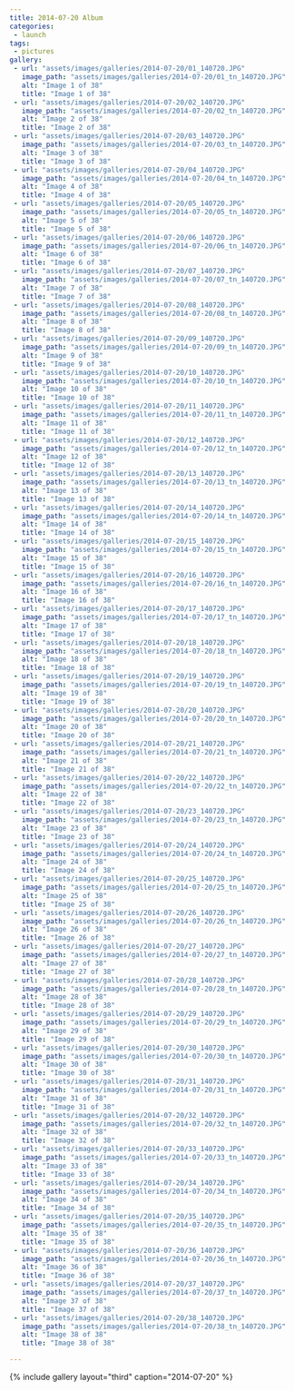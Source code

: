 ```yaml
---
title: 2014-07-20 Album
categories:
 - launch
tags:
 - pictures
gallery:
 - url: "assets/images/galleries/2014-07-20/01_140720.JPG"
   image_path: "assets/images/galleries/2014-07-20/01_tn_140720.JPG"
   alt: "Image 1 of 38"
   title: "Image 1 of 38"
 - url: "assets/images/galleries/2014-07-20/02_140720.JPG"
   image_path: "assets/images/galleries/2014-07-20/02_tn_140720.JPG"
   alt: "Image 2 of 38"
   title: "Image 2 of 38"
 - url: "assets/images/galleries/2014-07-20/03_140720.JPG"
   image_path: "assets/images/galleries/2014-07-20/03_tn_140720.JPG"
   alt: "Image 3 of 38"
   title: "Image 3 of 38"
 - url: "assets/images/galleries/2014-07-20/04_140720.JPG"
   image_path: "assets/images/galleries/2014-07-20/04_tn_140720.JPG"
   alt: "Image 4 of 38"
   title: "Image 4 of 38"
 - url: "assets/images/galleries/2014-07-20/05_140720.JPG"
   image_path: "assets/images/galleries/2014-07-20/05_tn_140720.JPG"
   alt: "Image 5 of 38"
   title: "Image 5 of 38"
 - url: "assets/images/galleries/2014-07-20/06_140720.JPG"
   image_path: "assets/images/galleries/2014-07-20/06_tn_140720.JPG"
   alt: "Image 6 of 38"
   title: "Image 6 of 38"
 - url: "assets/images/galleries/2014-07-20/07_140720.JPG"
   image_path: "assets/images/galleries/2014-07-20/07_tn_140720.JPG"
   alt: "Image 7 of 38"
   title: "Image 7 of 38"
 - url: "assets/images/galleries/2014-07-20/08_140720.JPG"
   image_path: "assets/images/galleries/2014-07-20/08_tn_140720.JPG"
   alt: "Image 8 of 38"
   title: "Image 8 of 38"
 - url: "assets/images/galleries/2014-07-20/09_140720.JPG"
   image_path: "assets/images/galleries/2014-07-20/09_tn_140720.JPG"
   alt: "Image 9 of 38"
   title: "Image 9 of 38"
 - url: "assets/images/galleries/2014-07-20/10_140720.JPG"
   image_path: "assets/images/galleries/2014-07-20/10_tn_140720.JPG"
   alt: "Image 10 of 38"
   title: "Image 10 of 38"
 - url: "assets/images/galleries/2014-07-20/11_140720.JPG"
   image_path: "assets/images/galleries/2014-07-20/11_tn_140720.JPG"
   alt: "Image 11 of 38"
   title: "Image 11 of 38"
 - url: "assets/images/galleries/2014-07-20/12_140720.JPG"
   image_path: "assets/images/galleries/2014-07-20/12_tn_140720.JPG"
   alt: "Image 12 of 38"
   title: "Image 12 of 38"
 - url: "assets/images/galleries/2014-07-20/13_140720.JPG"
   image_path: "assets/images/galleries/2014-07-20/13_tn_140720.JPG"
   alt: "Image 13 of 38"
   title: "Image 13 of 38"
 - url: "assets/images/galleries/2014-07-20/14_140720.JPG"
   image_path: "assets/images/galleries/2014-07-20/14_tn_140720.JPG"
   alt: "Image 14 of 38"
   title: "Image 14 of 38"
 - url: "assets/images/galleries/2014-07-20/15_140720.JPG"
   image_path: "assets/images/galleries/2014-07-20/15_tn_140720.JPG"
   alt: "Image 15 of 38"
   title: "Image 15 of 38"
 - url: "assets/images/galleries/2014-07-20/16_140720.JPG"
   image_path: "assets/images/galleries/2014-07-20/16_tn_140720.JPG"
   alt: "Image 16 of 38"
   title: "Image 16 of 38"
 - url: "assets/images/galleries/2014-07-20/17_140720.JPG"
   image_path: "assets/images/galleries/2014-07-20/17_tn_140720.JPG"
   alt: "Image 17 of 38"
   title: "Image 17 of 38"
 - url: "assets/images/galleries/2014-07-20/18_140720.JPG"
   image_path: "assets/images/galleries/2014-07-20/18_tn_140720.JPG"
   alt: "Image 18 of 38"
   title: "Image 18 of 38"
 - url: "assets/images/galleries/2014-07-20/19_140720.JPG"
   image_path: "assets/images/galleries/2014-07-20/19_tn_140720.JPG"
   alt: "Image 19 of 38"
   title: "Image 19 of 38"
 - url: "assets/images/galleries/2014-07-20/20_140720.JPG"
   image_path: "assets/images/galleries/2014-07-20/20_tn_140720.JPG"
   alt: "Image 20 of 38"
   title: "Image 20 of 38"
 - url: "assets/images/galleries/2014-07-20/21_140720.JPG"
   image_path: "assets/images/galleries/2014-07-20/21_tn_140720.JPG"
   alt: "Image 21 of 38"
   title: "Image 21 of 38"
 - url: "assets/images/galleries/2014-07-20/22_140720.JPG"
   image_path: "assets/images/galleries/2014-07-20/22_tn_140720.JPG"
   alt: "Image 22 of 38"
   title: "Image 22 of 38"
 - url: "assets/images/galleries/2014-07-20/23_140720.JPG"
   image_path: "assets/images/galleries/2014-07-20/23_tn_140720.JPG"
   alt: "Image 23 of 38"
   title: "Image 23 of 38"
 - url: "assets/images/galleries/2014-07-20/24_140720.JPG"
   image_path: "assets/images/galleries/2014-07-20/24_tn_140720.JPG"
   alt: "Image 24 of 38"
   title: "Image 24 of 38"
 - url: "assets/images/galleries/2014-07-20/25_140720.JPG"
   image_path: "assets/images/galleries/2014-07-20/25_tn_140720.JPG"
   alt: "Image 25 of 38"
   title: "Image 25 of 38"
 - url: "assets/images/galleries/2014-07-20/26_140720.JPG"
   image_path: "assets/images/galleries/2014-07-20/26_tn_140720.JPG"
   alt: "Image 26 of 38"
   title: "Image 26 of 38"
 - url: "assets/images/galleries/2014-07-20/27_140720.JPG"
   image_path: "assets/images/galleries/2014-07-20/27_tn_140720.JPG"
   alt: "Image 27 of 38"
   title: "Image 27 of 38"
 - url: "assets/images/galleries/2014-07-20/28_140720.JPG"
   image_path: "assets/images/galleries/2014-07-20/28_tn_140720.JPG"
   alt: "Image 28 of 38"
   title: "Image 28 of 38"
 - url: "assets/images/galleries/2014-07-20/29_140720.JPG"
   image_path: "assets/images/galleries/2014-07-20/29_tn_140720.JPG"
   alt: "Image 29 of 38"
   title: "Image 29 of 38"
 - url: "assets/images/galleries/2014-07-20/30_140720.JPG"
   image_path: "assets/images/galleries/2014-07-20/30_tn_140720.JPG"
   alt: "Image 30 of 38"
   title: "Image 30 of 38"
 - url: "assets/images/galleries/2014-07-20/31_140720.JPG"
   image_path: "assets/images/galleries/2014-07-20/31_tn_140720.JPG"
   alt: "Image 31 of 38"
   title: "Image 31 of 38"
 - url: "assets/images/galleries/2014-07-20/32_140720.JPG"
   image_path: "assets/images/galleries/2014-07-20/32_tn_140720.JPG"
   alt: "Image 32 of 38"
   title: "Image 32 of 38"
 - url: "assets/images/galleries/2014-07-20/33_140720.JPG"
   image_path: "assets/images/galleries/2014-07-20/33_tn_140720.JPG"
   alt: "Image 33 of 38"
   title: "Image 33 of 38"
 - url: "assets/images/galleries/2014-07-20/34_140720.JPG"
   image_path: "assets/images/galleries/2014-07-20/34_tn_140720.JPG"
   alt: "Image 34 of 38"
   title: "Image 34 of 38"
 - url: "assets/images/galleries/2014-07-20/35_140720.JPG"
   image_path: "assets/images/galleries/2014-07-20/35_tn_140720.JPG"
   alt: "Image 35 of 38"
   title: "Image 35 of 38"
 - url: "assets/images/galleries/2014-07-20/36_140720.JPG"
   image_path: "assets/images/galleries/2014-07-20/36_tn_140720.JPG"
   alt: "Image 36 of 38"
   title: "Image 36 of 38"
 - url: "assets/images/galleries/2014-07-20/37_140720.JPG"
   image_path: "assets/images/galleries/2014-07-20/37_tn_140720.JPG"
   alt: "Image 37 of 38"
   title: "Image 37 of 38"
 - url: "assets/images/galleries/2014-07-20/38_140720.JPG"
   image_path: "assets/images/galleries/2014-07-20/38_tn_140720.JPG"
   alt: "Image 38 of 38"
   title: "Image 38 of 38"

---
```


{% include gallery layout="third" caption="2014-07-20" %}
